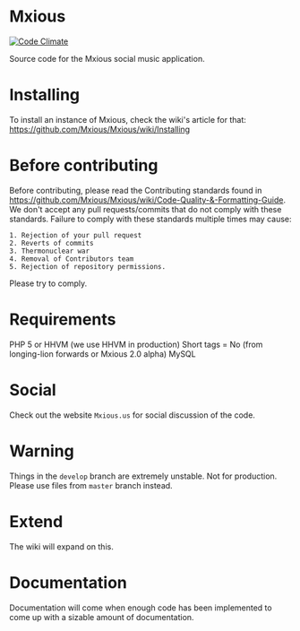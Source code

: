 # Mxious
[![Code Climate](https://codeclimate.com/github/Mxious/Mxious/badges/gpa.svg)](https://codeclimate.com/github/Mxious/Mxious)

Source code for the Mxious social music application.

Installing
==========
To install an instance of Mxious, check the wiki's article for that:
https://github.com/Mxious/Mxious/wiki/Installing

Before contributing
====================
Before contributing, please read the Contributing standards found in
https://github.com/Mxious/Mxious/wiki/Code-Quality-&-Formatting-Guide.
We don't accept any pull requests/commits that do not comply with these standards. 
Failure to comply with these standards multiple times may cause:

	1. Rejection of your pull request
	2. Reverts of commits
	3. Thermonuclear war
	4. Removal of Contributors team
	5. Rejection of repository permissions.

Please try to comply. 


Requirements
===============
PHP 5 or HHVM (we use HHVM in production)
Short tags = No (from longing-lion forwards or Mxious 2.0 alpha)
MySQL

Social
===============
Check out the website `Mxious.us` for social discussion of the code.

Warning
===============

Things in the ``develop`` branch are extremely unstable. Not for production. Please use files from ``master`` branch instead.

Extend
===============
The wiki will expand on this. 

Documentation
===============

Documentation will come when enough code has been implemented to come up with a sizable amount of documentation.
